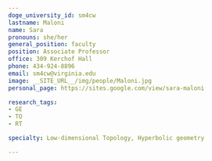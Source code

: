 ```yaml
---
doge_university_id: sm4cw
lastname: Maloni
name: Sara
pronouns: she/her
general_position: faculty
position: Associate Professor
office: 309 Kerchof Hall
phone: 434-924-8896
email: sm4cw@virginia.edu
image: __SITE_URL__/img/people/Maloni.jpg
personal_page: https://sites.google.com/view/sara-maloni

research_tags:
- GE
- TO
- RT

specialty: Low-dimensional Topology, Hyperbolic geometry

---
```

